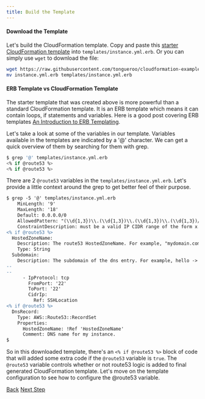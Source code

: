 ```yaml
---
title: Build the Template
---
```


#### Download the Template

Let's build the CloudFormation template.  Copy and paste this [starter CloudFormation template](https://github.com/tongueroo/cloudformation-examples-lono/blob/master/templates/instance.yml.erb) into `templates/instance.yml.erb`.  Or you can simply use `wget` to download the file:

```sh
wget https://raw.githubusercontent.com/tongueroo/cloudformation-examples-lono/master/templates/instance.yml.erb
mv instance.yml.erb templates/instance.yml.erb
```

#### ERB Template vs CloudFormation Template

The starter template that was created above is more powerful than a standard CloudFormation template.  It is an ERB template which means it can contain loops, if statements and variables. Here is a good post covering ERB templates [An Introduction to ERB Templating](http://www.stuartellis.name/articles/erb/).

Let's take a look at some of the variables in our template.  Variables available in the templates are indicated by a '@' character.  We can get a quick overview of them by searching for them with grep.

```sh
$ grep '@' templates/instance.yml.erb
<% if @route53 %>
<% if @route53 %>
```

There are 2 `@route53` variables in the `templates/instance.yml.erb`.  Let's provide a little context around the grep to get better feel of their purpose.

```diff
$ grep -5 '@' templates/instance.yml.erb
    MinLength: '9'
    MaxLength: '18'
    Default: 0.0.0.0/0
    AllowedPattern: "(\\d{1,3})\\.(\\d{1,3})\\.(\\d{1,3})\\.(\\d{1,3})/(\\d{1,2})"
    ConstraintDescription: must be a valid IP CIDR range of the form x.x.x.x/x.
<% if @route53 %>
  HostedZoneName:
    Description: The route53 HostedZoneName. For example, "mydomain.com."  Don't forget the period at the end.
    Type: String
  Subdomain:
    Description: The subdomain of the dns entry. For example, hello -> hello.mydomain.com, hello is the subdomain.
--
--
      - IpProtocol: tcp
        FromPort: '22'
        ToPort: '22'
        CidrIp:
          Ref: SSHLocation
<% if @route53 %>
  DnsRecord:
    Type: AWS::Route53::RecordSet
    Properties:
      HostedZoneName: !Ref 'HostedZoneName'
      Comment: DNS name for my instance.
$
```

So in this downloaded template, there's an `<% if @route53 %>` block of code that will added some extra code if the `@route53` variable is `true`.  The `@route53` variable controls whether or not route53 logic is added to final generated CloudFormation template.  Let's move on the template configuration to see how to configure the @route53 variable.

<a class="btn btn-basic" href="{% link _docs/scratch.md %}">Back</a>
<a class="btn btn-primary" href="{% link _docs/scratch-template-config.md %}">Next Step</a>
